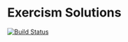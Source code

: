 # Exercism Solutions
[![Build Status](https://travis-ci.org/lloydchang/exercism-solutions?branch=master)](https://travis-ci.org/lloydchang/exercism-solutions)